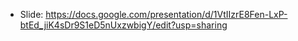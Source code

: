 - Slide: https://docs.google.com/presentation/d/1VtIIzrE8Fen-LxP-btEd_jiK4sDr9S1eD5nUxzwbigY/edit?usp=sharing
